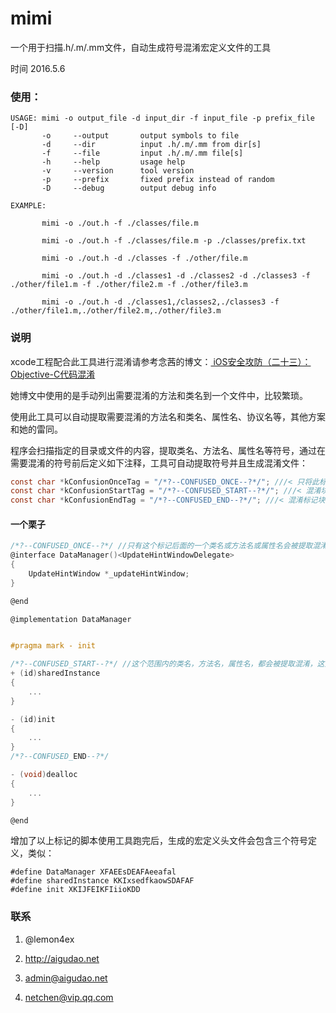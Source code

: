 # mimi
一个用于扫描.h/.m/.mm文件，自动生成符号混淆宏定义文件的工具

时间 2016.5.6

### 使用：

```shell
USAGE: mimi -o output_file -d input_dir -f input_file -p prefix_file [-D]
       -o     --output       output symbols to file
       -d     --dir          input .h/.m/.mm from dir[s]
       -f     --file         input .h/.m/.mm file[s]
       -h     --help         usage help
       -v     --version      tool version
       -p     --prefix       fixed prefix instead of random
       -D     --debug        output debug info

EXAMPLE:

       mimi -o ./out.h -f ./classes/file.m

       mimi -o ./out.h -f ./classes/file.m -p ./classes/prefix.txt

       mimi -o ./out.h -d ./classes -f ./other/file.m

       mimi -o ./out.h -d ./classes1 -d ./classes2 -d ./classes3 -f ./other/file1.m -f ./other/file2.m -f ./other/file3.m

       mimi -o ./out.h -d ./classes1,/classes2,./classes3 -f ./other/file1.m,./other/file2.m,./other/file3.m

```

### 说明

xcode工程配合此工具进行混淆请参考念茜的博文：[ iOS安全攻防（二十三）：Objective-C代码混淆](http://blog.csdn.net/yiyaaixuexi/article/details/29201699)

她博文中使用的是手动列出需要混淆的方法和类名到一个文件中，比较繁琐。

使用此工具可以自动提取需要混淆的方法名和类名、属性名、协议名等，其他方案和她的雷同。

程序会扫描指定的目录或文件的内容，提取类名、方法名、属性名等符号，通过在需要混淆的符号前后定义如下注释，工具可自动提取符号并且生成混淆文件：

```c
const char *kConfusionOnceTag = "/*?--CONFUSED_ONCE--?*/"; ///< 只将此标记之后的一个标识符混淆
const char *kConfusionStartTag = "/*?--CONFUSED_START--?*/"; ///< 混淆块标记开始
const char *kConfusionEndTag = "/*?--CONFUSED_END--?*/"; ///< 混淆标记块结束
```

#### 一个栗子

```c
/*?--CONFUSED_ONCE--?*/ //只有这个标记后面的一个类名或方法名或属性名会被提取混淆，这里只混淆类名，后面的方法名等都不会提取混淆
@interface DataManager()<UpdateHintWindowDelegate>
{
    UpdateHintWindow *_updateHintWindow;
}

@end

@implementation DataManager


#pragma mark - init

/*?--CONFUSED_START--?*/ //这个范围内的类名，方法名，属性名，都会被提取混淆，这里只混淆两个方法名
+ (id)sharedInstance
{
    ...
}

- (id)init
{
    ...
}
/*?--CONFUSED_END--?*/

- (void)dealloc
{
    ...
}

@end
```

增加了以上标记的脚本使用工具跑完后，生成的宏定义头文件会包含三个符号定义，类似：

```
#define DataManager XFAEEsDEAFAeeafal
#define sharedInstance KKIxsedfkaowSDAFAF
#define init XKIJFEIKFIiioKDD
```
### 联系

1. @lemon4ex  

2. http://aigudao.net

3. admin@aigudao.net

4. netchen@vip.qq.com
